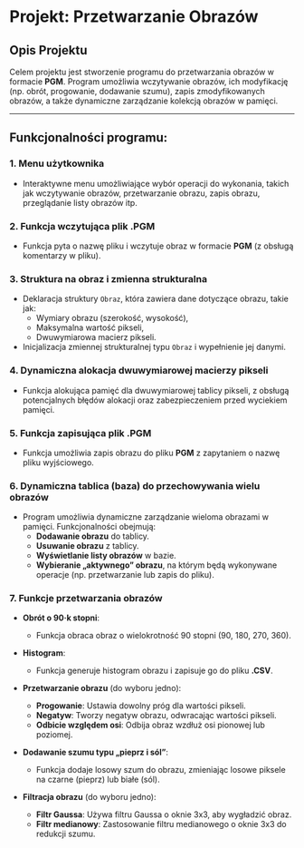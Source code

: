 # Projekt: Przetwarzanie Obrazów

## Opis Projektu

Celem projektu jest stworzenie programu do przetwarzania obrazów w formacie **PGM**. Program umożliwia wczytywanie obrazów, ich modyfikację (np. obrót, progowanie, dodawanie szumu), zapis zmodyfikowanych obrazów, a także dynamiczne zarządzanie kolekcją obrazów w pamięci.

---

## Funkcjonalności programu:

### 1. Menu użytkownika
   - Interaktywne menu umożliwiające wybór operacji do wykonania, takich jak wczytywanie obrazów, przetwarzanie obrazu, zapis obrazu, przeglądanie listy obrazów itp.

### 2. Funkcja wczytująca plik .PGM
   - Funkcja pyta o nazwę pliku i wczytuje obraz w formacie **PGM** (z obsługą komentarzy w pliku).

### 3. Struktura na obraz i zmienna strukturalna
   - Deklaracja struktury `Obraz`, która zawiera dane dotyczące obrazu, takie jak:
     - Wymiary obrazu (szerokość, wysokość),
     - Maksymalna wartość pikseli,
     - Dwuwymiarowa macierz pikseli.
   - Inicjalizacja zmiennej strukturalnej typu `Obraz` i wypełnienie jej danymi.

### 4. Dynamiczna alokacja dwuwymiarowej macierzy pikseli
   - Funkcja alokująca pamięć dla dwuwymiarowej tablicy pikseli, z obsługą potencjalnych błędów alokacji oraz zabezpieczeniem przed wyciekiem pamięci.

### 5. Funkcja zapisująca plik .PGM
   - Funkcja umożliwia zapis obrazu do pliku **PGM** z zapytaniem o nazwę pliku wyjściowego.

### 6. Dynamiczna tablica (baza) do przechowywania wielu obrazów
   - Program umożliwia dynamiczne zarządzanie wieloma obrazami w pamięci. Funkcjonalności obejmują:
     - **Dodawanie obrazu** do tablicy.
     - **Usuwanie obrazu** z tablicy.
     - **Wyświetlanie listy obrazów** w bazie.
     - **Wybieranie „aktywnego” obrazu**, na którym będą wykonywane operacje (np. przetwarzanie lub zapis do pliku).

### 7. Funkcje przetwarzania obrazów

   - **Obrót o 90·k stopni**:
     - Funkcja obraca obraz o wielokrotność 90 stopni (90, 180, 270, 360).
   
   - **Histogram**:
     - Funkcja generuje histogram obrazu i zapisuje go do pliku **.CSV**.

   - **Przetwarzanie obrazu** (do wyboru jedno):
     - **Progowanie**: Ustawia dowolny próg dla wartości pikseli.
     - **Negatyw**: Tworzy negatyw obrazu, odwracając wartości pikseli.
     - **Odbicie względem osi**: Odbija obraz wzdłuż osi pionowej lub poziomej.

   - **Dodawanie szumu typu „pieprz i sól”**:
     - Funkcja dodaje losowy szum do obrazu, zmieniając losowe piksele na czarne (pieprz) lub białe (sól).

   - **Filtracja obrazu** (do wyboru jedno):
     - **Filtr Gaussa**: Używa filtru Gaussa o oknie 3x3, aby wygładzić obraz.
     - **Filtr medianowy**: Zastosowanie filtru medianowego o oknie 3x3 do redukcji szumu.
